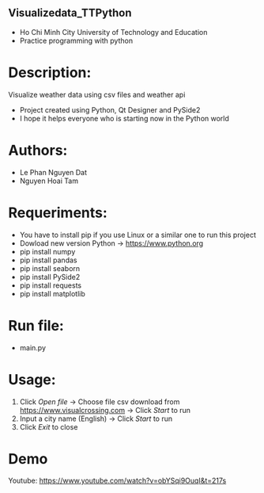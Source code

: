 ## Visualizedata_TTPython
* Ho Chi Minh City University of Technology and Education
* Practice programming with python

# Description:
Visualize weather data using csv files and weather api
* Project created using Python, Qt Designer and PySide2
* I hope it helps everyone who is starting now in the Python world

# Authors:
* Le Phan Nguyen Dat
* Nguyen Hoai Tam

# Requeriments:
* You have to install pip if you use Linux or a similar one to run this project
* Dowload new version Python -> https://www.python.org
* pip install numpy
* pip install pandas
* pip install seaborn
* pip install PySide2
* pip install requests
* pip install matplotlib

# Run file:
* main.py

# Usage:
1. Click _Open file_ -> Choose file csv download from https://www.visualcrossing.com -> Click _Start_ to run
2. Input a city name (English) -> Click _Start_ to run
3. Click _Exit_ to close

# Demo
Youtube: https://www.youtube.com/watch?v=obYSqi9OuqI&t=217s
